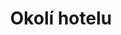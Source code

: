 ---
layout: "pages/okoli.njk"

title: 'Okolí hotelu'
description: 'Okolí hotelu nabízí výlety, sportovní zážitky a relax v přírodě. Objevte tipy na aktivity během pobytu v Chateau Orlice.'
permalink: 'cs/okoli-chateau-orlice/'

eleventyNavigation:
  key: Okolí hotelu
  parent: Služby a zážitky
  order: 300


landing:
  breadcrumbsHome: Domů
  breadcrumbsCurrent: Okolí hotelu

  heading: Okolí<br>Chateau Orlice

  mouseIconAlt: Ikona počítačové myši

  imageUrl: /assets/images/surroundings/surroundings-1.jpg
  imageAtl: Hotel Chateau Orlice v zimě


serviceInfo:
  topper: Outdoor aktivity
  heading: Užijte si volný čas venkovními aktivitami

  text: V hotelu jsou vám k dispozici kola a koloběžky pro výlety po okolních cyklostezkách. Pokud dáváte přednost klidnější vodní hladině, můžete si zapůjčit lodičku a užít si romantické chvíle na hladině rybníka přímo u Chateau Orlice. A pro ty, kdo hledají relax v tichu přírody, nabízíme možnost rybaření – stačí nahodit prut a nechat starosti odplout s proudem.

  items:
    - title: Kola a koloběžky

      imageUrl: /assets/images/surroundings/services/kolobezky.jpg
      imageAlt: Hosté hotelu na koloběžkách

    - title: Loďky

      imageUrl: /assets/images/surroundings/services/lodky.jpg
      imageAlt: Loďky na jezeře u Chateau Orlice

    - title: Rybaření

      imageUrl: /assets/images/surroundings/services/rybareni.jpg
      imageAlt: Rybník u Chateau Orlice

  cta: Ceník služeb

  backgroundAlt: Pozadí s grafikou Chateau Orlice


sport:
  topper: Sport
  heading: Sportovní zážitky v&nbsp;okolí hotelu

  imageUrl: /assets/images/surroundings/surroundings-2.jpg
  imageAlt: Golfové hřiště Dolní Dobrouč

  paragraphs:
    - text: V okolí hotelu na vás čeká nepřeberné množství možností pro sport a pohyb – od cyklovýletů po hřebenech hor až po relaxační partičku golfu v malebné krajině. Na recepci vám rádi pomůžeme s rezervací tenisových kurtů, squashových hal nebo s výběrem vhodné cyklostezky. Nedaleký sportovní areál nabízí i bowling, fitness, minigolf a aquapark pro děti i dospělé.

    - text: A pokud toužíte po klidnějším tempu, projížďka na kole krajinou nebo golf s výhledem do údolí budou ideální volbou.

  cta: Tipy na výlety
---